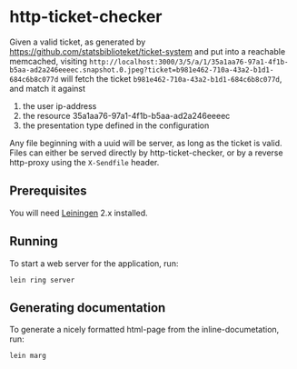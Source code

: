 # http-ticket-checker

Given a valid ticket, as generated by https://github.com/statsbiblioteket/ticket-system
and put into a reachable memcached, visiting
`http://localhost:3000/3/5/a/1/35a1aa76-97a1-4f1b-b5aa-ad2a246eeeec.snapshot.0.jpeg?ticket=b981e462-710a-43a2-b1d1-684c6b8c077d`
will fetch the ticket `b981e462-710a-43a2-b1d1-684c6b8c077d`, and match it against

1. the user ip-address
2. the resource 35a1aa76-97a1-4f1b-b5aa-ad2a246eeeec
3. the presentation type defined in the configuration

Any file beginning with a uuid will be server, as long as the ticket is valid.
Files can either be served directly by http-ticket-checker, or by a reverse http-proxy
using the `X-Sendfile` header.

## Prerequisites

You will need [Leiningen][1] 2.x installed.

[1]: https://github.com/technomancy/leiningen

## Running

To start a web server for the application, run:

    lein ring server

## Generating documentation

To generate a nicely formatted html-page from the inline-documetation, run:

    lein marg

